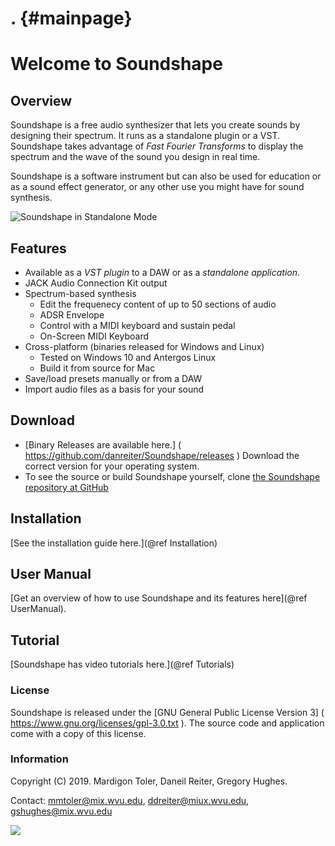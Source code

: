 . {#mainpage}
======================

# Welcome to Soundshape  


## Overview

Soundshape is a free audio synthesizer that lets you create sounds by designing 
their spectrum. It runs as a standalone plugin or a VST. Soundshape takes 
advantage of *Fast Fourier Transforms* to display the spectrum and the wave of the 
sound you design in real time.

Soundshape is a software instrument but can also be used for
education or as a sound effect generator, or any other use
you might have for sound synthesis.

![Soundshape in Standalone Mode](Soundshape_Screenshot_1.png)

## Features
- Available as a *VST plugin* to a DAW or as a *standalone application*.
- JACK Audio Connection Kit output
- Spectrum-based synthesis
    + Edit the frequenecy content of up to 50 sections
    of audio 
    + ADSR Envelope
    + Control with a MIDI keyboard and sustain pedal
    + On-Screen MIDI Keyboard
- Cross-platform (binaries released for Windows and Linux)
    + Tested on Windows 10 and Antergos Linux
    + Build it from source for Mac
- Save/load presets manually or from a DAW
- Import audio files as a basis for your sound



## Download
- [Binary Releases are available here.]
( https://github.com/danreiter/Soundshape/releases )
Download the correct version for your operating system.
- To see the source or build Soundshape yourself, clone 
    [the Soundshape repository at GitHub](https://www.github.com/danreiter/Soundshape)


## Installation
[See the installation guide here.](@ref Installation)

## User Manual
[Get an overview of how to use Soundshape and its features here](@ref UserManual).

##  Tutorial
[Soundshape has video tutorials here.](@ref Tutorials)

### License
Soundshape is released under the [GNU General Public License Version 3]
( https://www.gnu.org/licenses/gpl-3.0.txt ).
The source code and application come with a copy of this license.


### Information

Copyright (C) 2019. Mardigon Toler, Daneil Reiter, Gregory Hughes.

Contact: <mmtoler@mix.wvu.edu>, <ddreiter@miux.wvu.edu>, <gshughes@mix.wvu.edu>

![](VST_Compatible.png)

